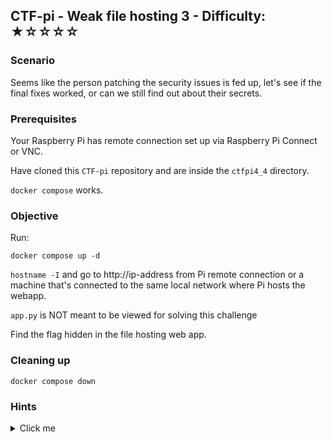## CTF-pi - Weak file hosting 3 - Difficulty: ★☆☆☆☆

### Scenario

Seems like the person patching the security issues is fed up, let's see if the final fixes worked, or can we still find out about their secrets.

### Prerequisites

Your Raspberry Pi has remote connection set up via Raspberry Pi Connect or VNC.

Have cloned this `CTF-pi` repository and are inside the `ctfpi4_4` directory.

`docker compose` works.

### Objective 

Run:

`docker compose up -d`

`hostname -I` and go to http://ip-address from Pi remote connection
or a machine that's connected to the same local network where Pi hosts the webapp.

`app.py` is NOT meant to be viewed for solving this challenge

Find the flag hidden in the file hosting web app.


### Cleaning up

`docker compose down`


### **Hints**

<details>
<summary>Click me</summary>

View the website's source code

View more developer tools like console, maybe something pops out.

</details>
